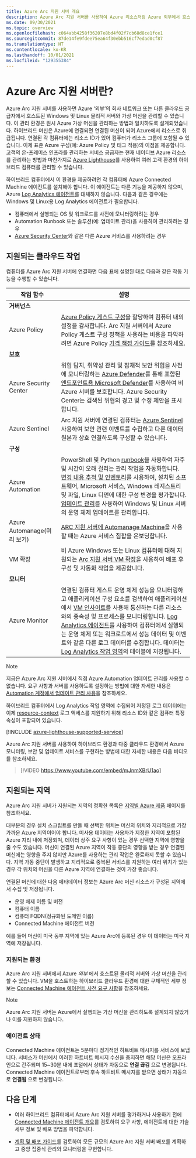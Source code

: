 ```yaml
---
title: Azure Arc 지원 서버 개요
description: Azure Arc 지원 서버를 사용하여 Azure 리소스처럼 Azure 외부에서 호스트된 머신을 관리하는 방법을 알아봅니다.
ms.date: 09/30/2021
ms.topic: overview
ms.openlocfilehash: c064abb4258f36207e8bd4f02f7cb68d8ce1fce1
ms.sourcegitcommit: 87de14fe9fdee75ea64f30ebb516cf7edad0cf87
ms.translationtype: HT
ms.contentlocale: ko-KR
ms.lasthandoff: 10/01/2021
ms.locfileid: "129355384"
---
```

# <a name="what-is-azure-arc-enabled-servers"></a>Azure Arc 지원 서버란?

Azure Arc 지원 서버를 사용하면 Azure ‘외부’의 회사 네트워크 또는 다른 클라우드 공급자에서 호스트된 Windows 및 Linux 물리적 서버와 가상 머신을 관리할 수 있습니다. 이 관리 환경은 원시 Azure 가상 머신을 관리하는 방법과 일치하도록 설계되었습니다. 하이브리드 머신은 Azure에 연결되면 연결된 머신이 되어 Azure에서 리소스로 취급됩니다. 연결된 각 컴퓨터에는 리소스 ID가 있어 컴퓨터가 리소스 그룹에 포함될 수 있습니다. 이제 표준 Azure 구성(예: Azure Policy 및 태그 적용)의 이점을 제공합니다. 고객의 온-프레미스 인프라를 관리하는 서비스 공급자는 현재 네이티브 Azure 리소스를 관리하는 방법과 마찬가지로 [Azure Lighthouse](../../lighthouse/how-to/manage-hybrid-infrastructure-arc.md)를 사용하여 여러 고객 환경의 하이브리드 컴퓨터를 관리할 수 있습니다.

하이브리드 컴퓨터에서 이 환경을 제공하려면 각 컴퓨터에 Azure Connected Machine 에이전트를 설치해야 합니다. 이 에이전트는 다른 기능을 제공하지 않으며, Azure [Log Analytics 에이전트](../../azure-monitor/agents/log-analytics-agent.md)를 대체하지 않습니다. 다음과 같은 경우에는 Windows 및 Linux용 Log Analytics 에이전트가 필요합니다.

* 컴퓨터에서 실행되는 OS 및 워크로드를 사전에 모니터링하려는 경우
* Automation Runbook 또는 솔루션(예: 업데이트 관리)을 사용하여 관리하려는 경우
* [Azure Security Center](../../security-center/security-center-introduction.md)와 같은 다른 Azure 서비스를 사용하려는 경우

## <a name="supported-cloud-operations"></a>지원되는 클라우드 작업 

컴퓨터를 Azure Arc 지원 서버에 연결하면 다음 표에 설명된 대로 다음과 같은 작동 기능을 수행할 수 있습니다.

|작업 함수 |설명 | 
|--------------------|------------|
|**거버넌스** ||
| Azure Policy |[Azure Policy 게스트 구성](../../governance/policy/concepts/guest-configuration.md)을 할당하여 컴퓨터 내의 설정을 감사합니다. Arc 지원 서버에서 Azure Policy 게스트 구성 정책을 사용하는 비용을 파악하려면 Azure Policy [가격 책정 가이드](https://azure.microsoft.com/pricing/details/azure-policy/)를 참조하세요.|
|**보호** ||
| Azure Security Center | 위협 탐지, 취약성 관리 및 잠재적 보안 위협을 사전에 모니터링하는 [Azure Defender](../../security-center/defender-for-servers-introduction.md)를 통해 포함된 [엔드포인트용 Microsoft Defender](/microsoft-365/security/defender-endpoint)를 사용하여 비 Azure 서버를 보호합니다. Azure Security Center는 검색된 위협의 경고 및 수정 제안을 표시합니다. |
| Azure Sentinel | Arc 지원 서버에 연결된 컴퓨터는 [Azure Sentinel](scenario-onboard-azure-sentinel.md) 사용하여 보안 관련 이벤트를 수집하고 다른 데이터 원본과 상호 연결하도록 구성할 수 있습니다. |
|**구성** ||
| Azure Automation |PowerShell 및 Python [runbook](../../automation/automation-runbook-execution.md)을 사용하여 자주 및 시간이 오래 걸리는 관리 작업을 자동화합니다.<br> [변경 내용 추적 및 인벤토리](../../automation/change-tracking/overview.md)를 사용하여, 설치된 소프트웨어, Microsoft 서비스, Windows 레지스트리 및 파일, Linux 디먼에 대한 구성 변경을 평가합니다.<br> [업데이트 관리](../../automation/update-management/overview.md)를 사용하여 Windows 및 Linux 서버의 운영 체제 업데이트를 관리합니다. |
| Azure Automanage(미리 보기) | [ARC 지원 서버에 Automanage Machine](../../automanage/automanage-arc.md)을 사용할 때는 Azure 서비스 집합을 온보딩합니다. |
| VM 확장 | 비 Azure Windows 또는 Linux 컴퓨터에 대해 지원되는 [Arc 지원 서버 VM 확장](manage-vm-extensions.md)을 사용하여 배포 후 구성 및 자동화 작업을 제공합니다. |
|**모니터**|
| Azure Monitor | 연결된 컴퓨터 게스트 운영 체제 성능을 모니터링하고 애플리케이션 구성 요소를 검색하여 애플리케이션에서 [VM 인사이트](../../azure-monitor/vm/vminsights-overview.md)를 사용해 통신하는 다른 리소스와의 종속성 및 프로세스를 모니터링합니다. [Log Analytics 에이전트](../../azure-monitor/agents/agents-overview.md#log-analytics-agent)를 사용하여 컴퓨터에서 실행되는 운영 체제 또는 워크로드에서 성능 데이터 및 이벤트와 같은 다른 로그 데이터를 수집합니다. 데이터는 [Log Analytics 작업 영역](../../azure-monitor/logs/design-logs-deployment.md)의 테이블에 저장됩니다. |

> [!NOTE]
> 지금은 Azure Arc 지원 서버에서 직접 Azure Automation 업데이트 관리를 사용할 수 없습니다. 요구 사항과 서버를 사용하도록 설정하는 방법에 대한 자세한 내용은 [Automation 계정에서 업데이트 관리 사용](../../automation/update-management/enable-from-automation-account.md)을 참조하세요.

하이브리드 컴퓨터에서 Log Analytics 작업 영역에 수집되어 저정된 로그 데이터에는 이제 [resource-context](../../azure-monitor/logs/design-logs-deployment.md#access-mode) 로그 액세스를 지원하기 위해 리소스 ID와 같은 컴퓨터 특정 속성이 포함되어 있습니다.

[!INCLUDE [azure-lighthouse-supported-service](../../../includes/azure-lighthouse-supported-service.md)]

Azure Arc 지원 서버를 사용하여 하이브리드 환경과 다중 클라우드 환경에서 Azure 모니터링, 보안 및 업데이트 서비스를 구현하는 방법에 대한 자세한 내용은 다음 비디오를 참조하세요.

> [!VIDEO https://www.youtube.com/embed/mJnmXBrU1ao]

## <a name="supported-regions"></a>지원되는 지역

Azure Arc 지원 서버가 지원되는 지역의 정확한 목록은 [지역별 Azure 제품](https://azure.microsoft.com/global-infrastructure/services/?products=azure-arc) 페이지를 참조하세요.

대부분의 경우 설치 스크립트를 만들 때 선택한 위치는 머신의 위치와 지리적으로 가장 가까운 Azure 지역이어야 합니다. 미사용 데이터는 사용자가 지정한 지역이 포함된 Azure 지리 내에 저장되며, 데이터 상주 요구 사항이 있는 경우 선택한 지역에 영향을 줄 수도 있습니다. 머신이 연결된 Azure 지역이 작동 중단의 영향을 받는 경우 연결된 머신에는 영향을 주지 않지만 Azure를 사용하는 관리 작업은 완료하지 못할 수 있습니다. 지역 가동 중단이 발생하고 지리적으로 중복된 서비스를 지원하는 여러 위치가 있는 경우 각 위치의 머신을 다른 Azure 지역에 연결하는 것이 가장 좋습니다.

연결된 머신에 대한 다음 메타데이터 정보는 Azure Arc 머신 리소스가 구성된 지역에서 수집 및 저장됩니다.

- 운영 체제 이름 및 버전
- 컴퓨터 이름
- 컴퓨터 FQDN(정규화된 도메인 이름)
- Connected Machine 에이전트 버전

예를 들어 머신이 미국 동부 지역에 있는 Azure Arc에 등록된 경우 이 데이터는 미국 지역에 저장됩니다.

### <a name="supported-environments"></a>지원되는 환경

Azure Arc 지원 서버에서 Azure *외부* 에서 호스트된 물리적 서버와 가상 머신을 관리할 수 있습니다. VM을 호스트하는 하이브리드 클라우드 환경에 대한 구체적인 세부 정보는 [Connected Machine 에이전트 사전 요구 사항](agent-overview.md#supported-environments)을 참조하세요.

> [!NOTE]
> Azure Arc 지원 서버는 Azure에서 실행되는 가상 머신을 관리하도록 설계되지 않았거나 이를 지원하지 않습니다.

### <a name="agent-status"></a>에이전트 상태

Connected Machine 에이전트는 5분마다 정기적인 하트비트 메시지를 서비스에 보냅니다. 서비스가 머신에서 이러한 하트비트 메시지 수신을 중지하면 해당 머신은 오프라인으로 간주되며 15~30분 내에 포털에서 상태가 자동으로 **연결 끊김** 으로 변경됩니다. Connected Machine 에이전트로부터 후속 하트비트 메시지를 받으면 상태가 자동으로 **연결됨** 으로 변경됩니다.

## <a name="next-steps"></a>다음 단계

* 여러 하이브리드 컴퓨터에서 Azure Arc 지원 서버를 평가하거나 사용하기 전에 [Connected Machine 에이전트 개요](agent-overview.md)를 검토하여 요구 사항, 에이전트에 대한 기술 세부 정보 및 배포 방법을 파악합니다.

* [계획 및 배포 가이드](plan-at-scale-deployment.md)를 검토하여 모든 규모의 Azure Arc 지원 서버 배포를 계획하고 중앙 집중식 관리와 모니터링을 구현합니다.
